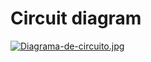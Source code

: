 # Circuit diagram
[![Diagrama-de-circuito.jpg](https://i.postimg.cc/3NtDyV8h/Diagrama-de-circuito.jpg)](https://postimg.cc/jnJjm8n3)


